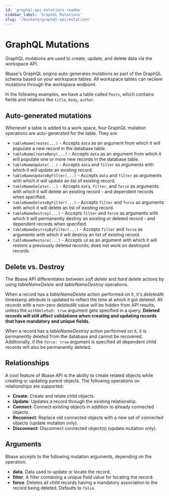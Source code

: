 ```yaml
---
id: 'graphql-api-mutations-readme'
sidebar_label: 'GraphQL Mutations'
slug: '/backend/graphql-api/mutations'
---
```

# GraphQL Mutations

GraphQL mutations are used to create, update, and delete data via the workspace API.

8base's GraphQL engine auto-generates mutations as part of the GraphQL schema based on your workspace tables. All workspace tables can recieve mutations through the workspace endpoint.

In the following examples, we have a table called `Posts`, which contains fields and relations like `title`, `body`, `author`.

## Auto-generated mutations

Whenever a table is added to a work space, four GraphQL mutation operations are auto-generated for the table. They are:

- `tableNameCreate(...)` - Accepts `data` as an argument from which it will populate a new record in the database table.
- `tableNameCreateMany(...)` - Accepts `data` as an argument from which it will populate one or more new records in the database table.
- `tableNameUpdate(...)` - Accepts `data` and `filter` as arguments with which it will update an existing record.
- `tableNameUpdateByFilter(...)` - Accepts `data` and `filter` as arguments with which it will update an list of existing record.
- `tableNameDelete(...)` - Accepts `data`, `filter`, and `force` as arguments with which it will delete an existing record - and dependent records when specified.
- `tableNameDeleteByFilter(...)` - Accepts `filter` and `force` as arguments with which it will delete an list of existing record.
- `tableNameDestroy(...)` - Accepts `filter` and `force` as arguments with which it will permanently
  destroy an existing or deleted record - and dependent records when specified.
- `tableNameDestroyByFilter(...)` - Accepts `filter` and `force` as arguments with which it will destroy an list of existing record.
- `tableNameRestore(...)` - Accepts `id` as an argument with which it will restore a previously deleted records; does not work on destroyed records.

## Delete vs. Destroy

The 8base API differentiates between _soft delete_ and _hard delete_ actions by using _tableNameDelete_ and _tableNameDestroy_ operations.

When a record has a _tableNameDelete_ action performed on it, it's _deletedAt_ timestamp attribute is updated to reflect the time at which it got deleted. All records with a non-zero _deletedAt_ value will be hidden from API results, unless the `withDeleted: true` argument gets specified in a query. **Deleted records will still affect validations when creating and updating records that have mandatory and unique fields.**

When a record has a _tableNameDestroy_ action performed on it, it is permanently deleted from the database and cannot be recovered. Additionally, if the `force: true` argument is specified all dependent child records will also be permanently deleted.

## Relationships

A cool feature of 8base API is the ability to create related objects while creating or updating parent objects. The following operations on relationships are supported:

- **Create**: Create and relate child objects.
- **Update**: Updates a record through the existing relationship.
- **Connect**: Connect existing objects in addition to already connected objects.
- **Reconnect**: Replace old connected objects with a new set of connected objects (update mutation only).
- **Disconnect**: Disconnect connected object(s) (update mutation only).

## Arguments

8base accepts to the following mutation arguments, depending on the operation.

- **data**. Data used to update or locate the record.
- **filter**. A filter containing a unique field value for locating the record.
- **force**. Deletes all child records having a mandatory association to the record being deleted. Defaults to `false`.
